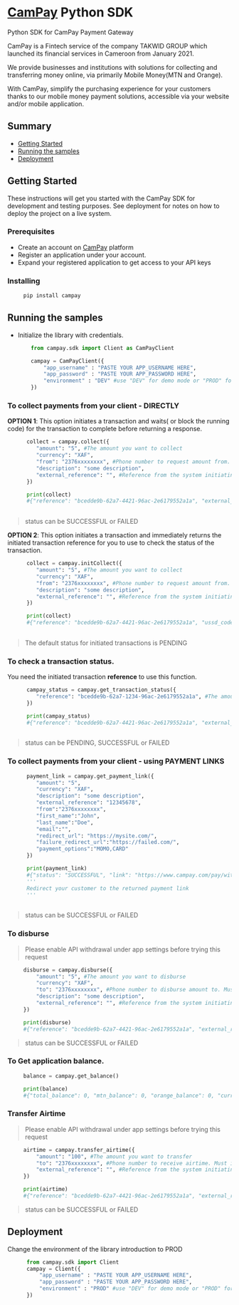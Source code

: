 # [CamPay](https://www.campay.net/) Python SDK

Python SDK for CamPay Payment Gateway

CamPay is a Fintech service of the company TAKWID
GROUP which launched its financial services in Cameroon
from January 2021.

We provide businesses and institutions with solutions for
collecting and transferring money online, via primarily
Mobile Money(MTN and Orange).

With CamPay, simplify the purchasing experience for
your customers thanks to our mobile money
payment solutions, accessible via your website
and/or mobile application.


## Summary

  - [Getting Started](#getting-started)
  - [Running the samples](#running-the-samples)
  - [Deployment](#deployment)

## Getting Started

These instructions will get you started with the CamPay SDK for development and testing purposes. See deployment
for notes on how to deploy the project on a live system.

### Prerequisites

 - Create an account on [CamPay](https://www.campay.net/) platform
 - Register an application under your account.
 - Expand your registered application to get access to your API keys

### Installing

   ```python
        pip install campay
   ```

## Running the samples

  - Initialize the library with credentials. 
    ```python
        from campay.sdk import Client as CamPayClient

        campay = CamPayClient({
            "app_username" : "PASTE YOUR APP_USERNAME HERE",
            "app_password" : "PASTE YOUR APP_PASSWORD HERE",
            "environment" : "DEV" #use "DEV" for demo mode or "PROD" for live mode
        })
    ```

### To collect payments from your client - DIRECTLY

   **OPTION 1**: This option initiates a transaction and waits( or block the running code) for the transaction to complete before returning a response. 

   ```python
         collect = campay.collect({
            "amount": "5", #The amount you want to collect
            "currency": "XAF",
            "from": "2376xxxxxxxx", #Phone number to request amount from. Must include country code
            "description": "some description",
            "external_reference": "", #Reference from the system initiating the transaction.
         })

         print(collect)
         #{"reference": "bcedde9b-62a7-4421-96ac-2e6179552a1a", "external_reference":"12345678", "status": "SUCCESSFUL", "amount": 5, "currency": "XAF", "operator": "MTN", "code": "CP201027T00005", "operator_reference":  "1880106956" }
         
   ```
   > status can be SUCCESSFUL or FAILED

   **OPTION 2**: This option initiates a transaction and immediately returns the initiated transaction reference for you to use to check the status of the transaction.

   ```python
         collect = campay.initCollect({
            "amount": "5", #The amount you want to collect
            "currency": "XAF",
            "from": "2376xxxxxxxx", #Phone number to request amount from. Must include country code
            "description": "some description",
            "external_reference": "", #Reference from the system initiating the transaction.
         })

         print(collect)
         #{"reference": "bcedde9b-62a7-4421-96ac-2e6179552a1a", "ussd_code": "*126# for MTN or #150*50# for ORANGE", "operator": "mtn or orange" }
         
   ```
   > The default status for initiated transactions is PENDING

### To check a transaction status.

   You need the initiated transaction **reference** to use this function.

   ```python
         campay_status = campay.get_transaction_status({
            "reference": "bcedde9b-62a7-1234-96ac-2e6179552a1a", #The amount you want to collect
         })

         print(campay_status)
         #{"reference": "bcedde9b-62a7-4421-96ac-2e6179552a1a", "external_reference":"12345678", "status": "SUCCESSFUL", "amount": 5, "currency": "XAF", "operator": "MTN", "code": "CP201027T00005", "operator_reference":  "1880106956" }
         
   ```
   > status can be PENDING, SUCCESSFUL or FAILED

### To collect payments from your client - using PAYMENT LINKS

   ```python
         payment_link = campay.get_payment_link({
            "amount": "5",
            "currency": "XAF",
            "description": "some description",
            "external_reference": "12345678",
            "from":"2376xxxxxxxx",
            "first_name":"John",
            "last_name":"Doe",
            "email":"",
            "redirect_url": "https://mysite.com/",
            "failure_redirect_url":"https://failed.com/",
            "payment_options":"MOMO,CARD"
         })

         print(payment_link)
         #{"status": "SUCCESSFUL", "link": "https://www.campay.com/pay/with/link/" }
         '''
         Redirect your customer to the returned payment link 
         '''
         
   ```
   > status can be SUCCESSFUL or FAILED


### To disburse
   > Please enable API withdrawal under app settings before trying this request
   
   ```python
        disburse = campay.disburse({
            "amount": "5", #The amount you want to disburse
            "currency": "XAF",
            "to": "2376xxxxxxxx", #Phone number to disburse amount to. Must include country code
            "description": "some description",
            "external_reference": "", #Reference from the system initiating the transaction.
        })

        print(disburse)
        #{"reference": "bcedde9b-62a7-4421-96ac-2e6179552a1a", "external_reference":"12345678", "status": "SUCCESSFUL", "amount": 5, "currency": "XAF", "operator": "MTN", "code": "CP201027T00005", "operator_reference":  "1880106956" }

   ```
   > status can be SUCCESSFUL or FAILED

### To Get application balance.

   ```python
        balance = campay.get_balance()

        print(balance)
        #{"total_balance": 0, "mtn_balance": 0, "orange_balance": 0, "currency": "XAF"}
   ```

### Transfer Airtime
   > Please enable API withdrawal under app settings before trying this request
   
   ```python
        airtime = campay.transfer_airtime({
            "amount": "100", #The amount you want to transfer
            "to": "2376xxxxxxxx", #Phone number to receive airtime. Must include country code
            "external_reference": "", #Reference from the system initiating the transaction.
        })

        print(airtime)
        #{"reference": "bcedde9b-62a7-4421-96ac-2e6179552a1a", "external_reference":"12345678", "status": "SUCCESSFUL", "amount": 5, "currency": "XAF", "operator": "MTN", "code": "CP201027U00005", "operator_reference":  "1880106956" }

   ```
   > status can be SUCCESSFUL or FAILED

## Deployment

Change the environment of the library introduction to PROD

  ```python
        from campay.sdk import Client
        campay = Client({
            "app_username" : "PASTE YOUR APP_USERNAME HERE",
            "app_password" : "PASTE YOUR APP_PASSWORD HERE",
            "environment" : "PROD" #use "DEV" for demo mode or "PROD" for live mode
        })
  ```